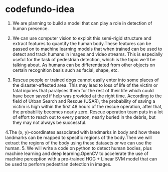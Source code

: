 # codefundo-idea


1. We are planning to build a model that can play a role in detection of human presence.

2. We can use computer vision to exploit this semi-rigid structure and extract features to quantify the human body.These features can be passed on to machine learning models that when trained can be used to detect and track humans in images and video streams. This is especially useful for the task of pedestrian detection, which is the topic we’ll be talking about.
As humans can be differentiated from other objects on certain recognition basis such as facial, shape, etc.

3. Rescue people or trained dogs cannot easily enter into some places of the disaster-affected area. This may lead to loss of life of the victim or fatal injuries that paralyses them for the rest of their life which could have been saved if help was provided at the right time.
According to the field of Urban Search and Rescue (USAR), the probability of saving a victim is high within the first 48 hours of the rescue operation, after that, the probability becomes nearly zero. Rescue operation team puts in a lot of effort to reach out to every person, nearly buried in the debris, but they may not always be successful.

4.The (x, y)-coordinates associated with landmarks in body and how these landmarks can be mapped to specific regions of the body.Then we will extract the regions of the body using these datasets or we can use the human.
5. We will write a code on python to detect human bodies, plus machine learning and deep learning.OpenCV to accelerate the use of machine perception with a pre-trained HOG + Linear SVM model that can be used to perform pedestrian detection in images.
